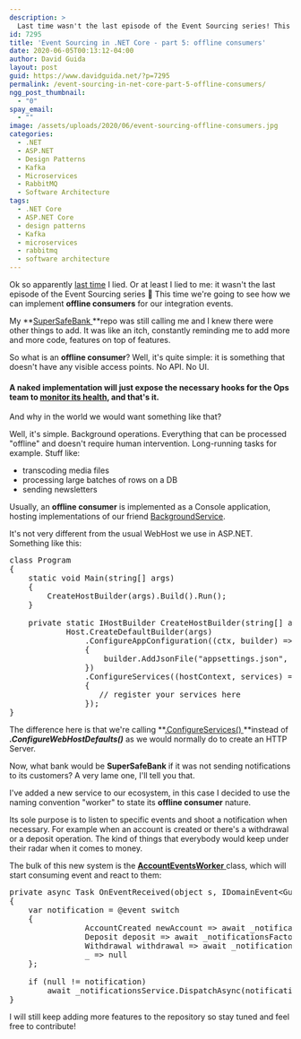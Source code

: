 ```yaml
---
description: >
  Last time wasn't the last episode of the Event Sourcing series! This time we're going to see how to implement offline consumers for our integration events
id: 7295
title: 'Event Sourcing in .NET Core - part 5: offline consumers'
date: 2020-06-05T00:13:12-04:00
author: David Guida
layout: post
guid: https://www.davidguida.net/?p=7295
permalink: /event-sourcing-in-net-core-part-5-offline-consumers/
ngg_post_thumbnail:
  - "0"
spay_email:
  - ""
image: /assets/uploads/2020/06/event-sourcing-offline-consumers.jpg
categories:
  - .NET
  - ASP.NET
  - Design Patterns
  - Kafka
  - Microservices
  - RabbitMQ
  - Software Architecture
tags:
  - .NET Core
  - ASP.NET Core
  - design patterns
  - Kafka
  - microservices
  - rabbitmq
  - software architecture
---
```

Ok so apparently <a rel="noreferrer noopener" href="https://www.davidguida.net/event-sourcing-in-net-core-part-4-query-models/" target="_blank">last time</a> I lied. Or at least I lied to me: it wasn't the last episode of the Event Sourcing series 🙂 This time we're going to see how we can implement **offline consumers** for our integration events.

My **<a rel="noreferrer noopener" href="https://github.com/mizrael/SuperSafeBank" target="_blank">SuperSafeBank </a>**repo was still calling me and I knew there were other things to add. It was like an itch, constantly reminding me to add more and more code, features on top of features.

So what is an **offline consumer**? Well, it's quite simple: it is something that doesn't have any visible access points. No API. No UI. 

#### A naked implementation will just expose the necessary hooks for the Ops team to <a rel="noreferrer noopener" href="https://www.davidguida.net/health-checks-with-asp-net-core-and-kubernetes/" target="_blank">monitor its health</a>, and that's it.

And why in the world we would want something like that?

Well, it's simple. Background operations. Everything that can be processed "offline" and doesn't require human intervention. Long-running tasks for example. Stuff like:

  * transcoding media files
  * processing large batches of rows on a DB
  * sending newsletters

Usually, an **offline consumer** is implemented as a Console application, hosting implementations of our friend <a rel="noreferrer noopener" href="https://www.davidguida.net/consuming-message-queues-using-net-core-background-workers-part-1-message-queues/" target="_blank">BackgroundService</a>. 

It's not very different from the usual WebHost we use in ASP.NET. Something like this:

<pre class="EnlighterJSRAW" data-enlighter-language="csharp" data-enlighter-theme="" data-enlighter-highlight="" data-enlighter-linenumbers="" data-enlighter-lineoffset="" data-enlighter-title="" data-enlighter-group="">class Program
{
    static void Main(string[] args)
    {
        CreateHostBuilder(args).Build().Run();
    }

    private static IHostBuilder CreateHostBuilder(string[] args) =>
            Host.CreateDefaultBuilder(args)
                .ConfigureAppConfiguration((ctx, builder) =>
                {
                    builder.AddJsonFile("appsettings.json", optional: false, reloadOnChange: true);
                })
                .ConfigureServices((hostContext, services) =>
                {
                   // register your services here
                });
}</pre>

The difference here is that we're calling **<a rel="noreferrer noopener" href="https://docs.microsoft.com/en-us/aspnet/core/fundamentals/host/generic-host?view=aspnetcore-3.1" target="_blank">.ConfigureServices() </a>**instead of **_.ConfigureWebHostDefaults()_** as we would normally do to create an HTTP Server.

Now, what bank would be **SuperSafeBank** if it was not sending notifications to its customers? A very lame one, I'll tell you that.

I've added a new service to our ecosystem, in this case I decided to use the naming convention "worker" to state its **offline consumer** nature.

Its sole purpose is to listen to specific events and shoot a notification when necessary. For example when an account is created or there's a withdrawal or a deposit operation. The kind of things that everybody would keep under their radar when it comes to money.

The bulk of this new system is the <a href="https://github.com/mizrael/SuperSafeBank/blob/notifications-service/SuperSafeBank.Worker.Notifications/AccountEventsWorker.cs" target="_blank" rel="noreferrer noopener"><strong>AccountEventsWorker</strong> </a>class, which will start consuming event and react to them:

<pre class="EnlighterJSRAW" data-enlighter-language="csharp" data-enlighter-theme="" data-enlighter-highlight="" data-enlighter-linenumbers="" data-enlighter-lineoffset="" data-enlighter-title="" data-enlighter-group="">private async Task OnEventReceived(object s, IDomainEvent&lt;Guid> @event)
{
    var notification = @event switch
    {
                AccountCreated newAccount => await _notificationsFactory.CreateNewAccountNotificationAsync(newAccount.OwnerId, newAccount.AggregateId),
                Deposit deposit => await _notificationsFactory.CreateDepositNotificationAsync(deposit.OwnerId, deposit.Amount),
                Withdrawal withdrawal => await _notificationsFactory.CreateWithdrawalNotificationAsync(withdrawal.OwnerId, withdrawal.Amount),
                _ => null
    };

    if (null != notification)
        await _notificationsService.DispatchAsync(notification);
}</pre>

I will still keep adding more features to the repository so stay tuned and feel free to contribute!

<div class="post-details-footer-widgets">
</div>